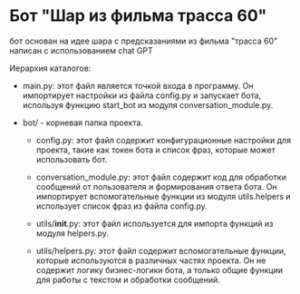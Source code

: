 # Бот "Шар из фильма трасса 60"

бот основан на идее шара с предсказаниями из фильма "трасса 60"
написан с использованием chat GPT

Иерархия каталогов:

- main.py: этот файл является точкой входа в программу. Он импортирует настройки из файла config.py и запускает бота, используя функцию start_bot из модуля conversation_module.py.

- bot/ - корневая папка проекта.

  - config.py: этот файл содержит конфигурационные настройки для проекта, такие как токен бота и список фраз, которые может использовать бот.

  - conversation_module.py: этот файл содержит код для обработки сообщений от пользователя и формирования ответа бота. Он импортирует вспомогательные функции из модуля utils.helpers и использует список фраз из файла config.py.

  - utils/__init__.py: этот файл используется для импорта функций из модуля helpers.py.

  - utils/helpers.py: этот файл содержит вспомогательные функции, которые используются в различных частях проекта. Он не содержит логику бизнес-логики бота, а только общие функции для работы с текстом и обработки сообщений.
